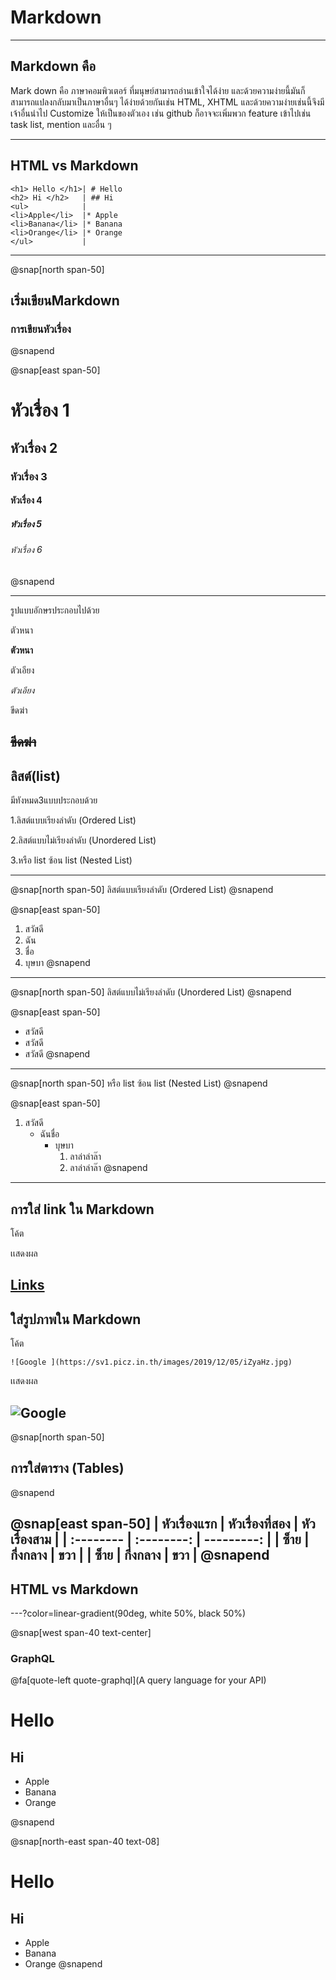 # Markdown
---
## Markdown คือ 
    
 Mark down คือ ภาษาคอมพิวเตอร์ ที่มนุษย์สามารถอ่านเข้าใจได้ง่าย
    และด้วยความง่ายนี้มันก็สามารถแปลงกลับมาเป็นภาษาอื่นๆ
    ได้ง่ายด้วยกันเช่น HTML, XHTML และด้วยความง่ายเช่นนี้จึงมีเจ้าอื่นนำไป Customize ให้เป็นของตัวเอง
    เช่น github ก็อาจจะเพิ่มพวก feature 
    เข้าไปเช่น task list, mention และอื่น ๆ 

---

## HTML vs Markdown

    <h1> Hello </h1>| # Hello
    <h2> Hi </h2>   | ## Hi
    <ul>            |
    <li>Apple</li>  |* Apple
    <li>Banana</li> |* Banana
    <li>Orange</li> |* Orange
    </ul>           |

---
@snap[north span-50]
## เริ่มเขียนMarkdown

### การเขียนหัวเรื่อง
@snapend

@snap[east span-50]
# หัวเรื่อง 1
## หัวเรื่อง 2
### หัวเรื่อง 3
#### หัวเรื่อง 4
##### หัวเรื่อง 5
###### หัวเรื่อง 6
@snapend

                   
---
รูปแบบอักษรประกอบไปด้วย

ตัวหนา

**ตัวหนา**

ตัวเอียง

*ตัวเอียง*

ขีดฆ่า

~~ขีดฆ่า~~
---

## ลิสต์(list)

มีทังหมด3แบบประกอบด้วย


1.ลิสต์แบบเรียงลำดับ (Ordered List)


2.ลิสต์แบบไม่เรียงลำดับ (Unordered List)


3.หรือ list ซ้อน list (Nested List)


---
@snap[north span-50]
ลิสต์แบบเรียงลำดับ (Ordered List)
@snapend

@snap[east span-50]
1. สวัสดี
2. ฉัน
3. ชื่อ
4. บุษบา
@snapend

---
@snap[north span-50]
ลิสต์แบบไม่เรียงลำดับ (Unordered List)
@snapend

@snap[east span-50]
* สวัสดี
* สวัสดี
* สวัสดี
@snapend


---
@snap[north span-50]
หรือ list ซ้อน list  (Nested List)
@snapend

@snap[east span-50]
1. สวัสดี
   - ฉันชื่อ
     - บุษบา
       1. ลาล่าล่าล๊า
       2. ลาล่าล่าล๊า
@snapend

---
## การใส่ link ใน Markdown

โค้ต

เเสดงผล

[Links](http://www.google.com)
---
## ใส่รูปภาพใน Markdown 

โค้ต

    ![Google ](https://sv1.picz.in.th/images/2019/12/05/iZyaHz.jpg)

เเสดงผล

![Google ](https://www.google.co.th/images/branding/googlelogo/2x/googlelogo_color_272x92dp.png)
---
@snap[north span-50]
## การใส่ตาราง (Tables)
@snapend



@snap[east span-50]
| หัวเรื่องแรก | หัวเรื่องที่สอง |  หัวเรื่องสาม |
| :-------- | :--------: | ---------: |
|   ซ็าย   |   กึ่งกลาง   |    ขวา   |
|   ซ็าย   |   กึ่งกลาง   |    ขวา   |
@snapend
---
## HTML vs Markdown
---?color=linear-gradient(90deg, white 50%, black 50%)

@snap[west span-40 text-center]

### GraphQL
@fa[quote-left quote-graphql](A query language for your API)
<h1> Hello </h1>
<h2> Hi </h2>
<ul>
  <li>Apple</li>
  <li>Banana</li>
  <li>Orange</li>
</ul>

@snapend

@snap[north-east span-40 text-08]
# Hello
## Hi
* Apple
* Banana
* Orange
@snapend